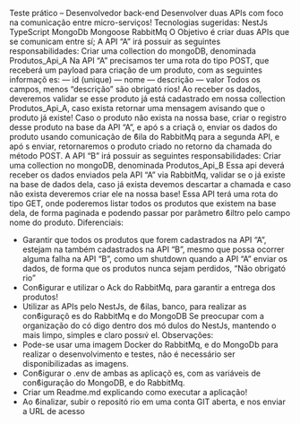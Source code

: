 Teste prático – Desenvolvedor back-end
Desenvolver duas APIs com foco na comunicação entre micro-serviços!
Tecnologias sugeridas:
NestJs
TypeScript
MongoDb
Mongoose
RabbitMq
O Objetivo é criar duas APIs que se comunicam entre sı́; 
A API “A” irá possuir as seguintes responsabilidades:
Criar uma collection do mongoDB, denominada Produtos_Api_A
Na API “A” precisamos ter uma rota do tipo POST, que receberá um payload para 
criação de um produto, com as seguintes informaçõ es: 
— id (unique)
— nome
— descrição
— valor 
Todos os campos, menos “descrição” são obrigató rios!
Ao receber os dados, deveremos validar se esse produto já está cadastrado em nossa
collection Produtos_Api_A, caso exista retornar uma mensagem avisando que o 
produto já existe! 
Caso o produto não exista na nossa base, criar o registro desse produto na base da 
API “A”, e apó s a criaçã o, enviar os dados do produto usando comunicação de ϐila
do RabbitMq para a segunda API, e apó s enviar, retornaremos o produto criado no 
retorno da chamada do método POST. 
A API “B” irá possuir as seguintes responsabilidades:
Criar uma collection no mongoDB, denominada Produtos_Api_B 
Essa api deverá receber os dados enviados pela API “A” via RabbitMq, validar se o já
existe na base de dados dela, caso já exista devemos descartar a chamada e caso não
exista deveremos criar ele na nossa base! 
Essa API terá uma rota do tipo GET, onde poderemos listar todos os produtos que
existem na base dela, de forma paginada e podendo passar por parâmetro ϐiltro pelo 
campo nome do produto. 
Diferenciais:
- Garantir que todos os produtos que forem cadastrados na API “A”, estejam na 
também cadastrados na API “B”, mesmo que possa ocorrer alguma falha na API “B”, 
como um shutdown quando a API “A” enviar os dados, de forma que os produtos 
nunca sejam perdidos, “Não obrigató rio” 
- Conϐigurar e utilizar o Ack do RabbitMq, para garantir a entrega dos produtos!
- Utilizar as APIs pelo NestJs, de ϐilas, banco, para realizar as conϐiguraçõ es do 
RabbitMq e do MongoDB 
Se preocupar com a organização do có digo dentro dos mó dulos do NestJs, 
mantendo o mais limpo, simples e claro possıv́ el.
Observações: 
- Pode-se usar uma imagem Docker do RabbitMq, e do MongoDb para realizar o
desenvolvimento e testes, não é necessário ser disponibilizadas as imagens. 
- Conϐigurar o .env de ambas as aplicaçõ es, com as variáveis de conϐiguração do
MongoDB, e do RabbitMq. 
- Criar um Readme.md explicando como executar a aplicação! 
- Ao ϐinalizar, subir o repositó rio em uma conta GIT aberta, e nos enviar a URL de 
acesso